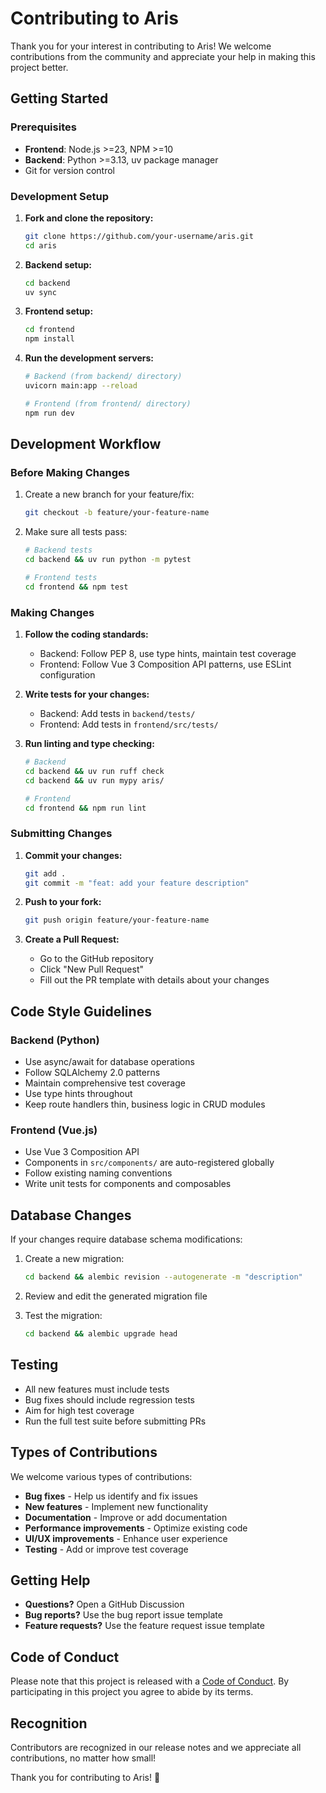 # Contributing to Aris

Thank you for your interest in contributing to Aris! We welcome contributions from the community and appreciate your help in making this project better.

## Getting Started

### Prerequisites

- **Frontend**: Node.js >=23, NPM >=10
- **Backend**: Python >=3.13, uv package manager
- Git for version control

### Development Setup

1. **Fork and clone the repository:**
   ```bash
   git clone https://github.com/your-username/aris.git
   cd aris
   ```

2. **Backend setup:**
   ```bash
   cd backend
   uv sync
   ```

3. **Frontend setup:**
   ```bash
   cd frontend
   npm install
   ```

4. **Run the development servers:**
   ```bash
   # Backend (from backend/ directory)
   uvicorn main:app --reload
   
   # Frontend (from frontend/ directory)
   npm run dev
   ```

## Development Workflow

### Before Making Changes

1. Create a new branch for your feature/fix:
   ```bash
   git checkout -b feature/your-feature-name
   ```

2. Make sure all tests pass:
   ```bash
   # Backend tests
   cd backend && uv run python -m pytest
   
   # Frontend tests
   cd frontend && npm test
   ```

### Making Changes

1. **Follow the coding standards:**
   - Backend: Follow PEP 8, use type hints, maintain test coverage
   - Frontend: Follow Vue 3 Composition API patterns, use ESLint configuration

2. **Write tests for your changes:**
   - Backend: Add tests in `backend/tests/`
   - Frontend: Add tests in `frontend/src/tests/`

3. **Run linting and type checking:**
   ```bash
   # Backend
   cd backend && uv run ruff check
   cd backend && uv run mypy aris/
   
   # Frontend
   cd frontend && npm run lint
   ```

### Submitting Changes

1. **Commit your changes:**
   ```bash
   git add .
   git commit -m "feat: add your feature description"
   ```

2. **Push to your fork:**
   ```bash
   git push origin feature/your-feature-name
   ```

3. **Create a Pull Request:**
   - Go to the GitHub repository
   - Click "New Pull Request"
   - Fill out the PR template with details about your changes

## Code Style Guidelines

### Backend (Python)
- Use async/await for database operations
- Follow SQLAlchemy 2.0 patterns
- Maintain comprehensive test coverage
- Use type hints throughout
- Keep route handlers thin, business logic in CRUD modules

### Frontend (Vue.js)
- Use Vue 3 Composition API
- Components in `src/components/` are auto-registered globally
- Follow existing naming conventions
- Write unit tests for components and composables

## Database Changes

If your changes require database schema modifications:

1. Create a new migration:
   ```bash
   cd backend && alembic revision --autogenerate -m "description"
   ```

2. Review and edit the generated migration file
3. Test the migration:
   ```bash
   cd backend && alembic upgrade head
   ```

## Testing

- All new features must include tests
- Bug fixes should include regression tests
- Aim for high test coverage
- Run the full test suite before submitting PRs

## Types of Contributions

We welcome various types of contributions:

- **Bug fixes** - Help us identify and fix issues
- **New features** - Implement new functionality
- **Documentation** - Improve or add documentation
- **Performance improvements** - Optimize existing code
- **UI/UX improvements** - Enhance user experience
- **Testing** - Add or improve test coverage

## Getting Help

- **Questions?** Open a GitHub Discussion
- **Bug reports?** Use the bug report issue template
- **Feature requests?** Use the feature request issue template

## Code of Conduct

Please note that this project is released with a [Code of Conduct](CODE_OF_CONDUCT.md). By participating in this project you agree to abide by its terms.

## Recognition

Contributors are recognized in our release notes and we appreciate all contributions, no matter how small!

Thank you for contributing to Aris! 🚀